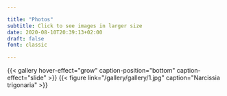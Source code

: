 ```yaml
---

title: "Photos"
subtitle: Click to see images in larger size 
date: 2020-08-10T20:39:13+02:00
draft: false
font: classic

---
```


{{< gallery hover-effect="grow" caption-position="bottom" caption-effect="slide" >}}
{{< figure link="/gallery/gallery/1.jpg" caption="Narcissia trigonaria" >}}

